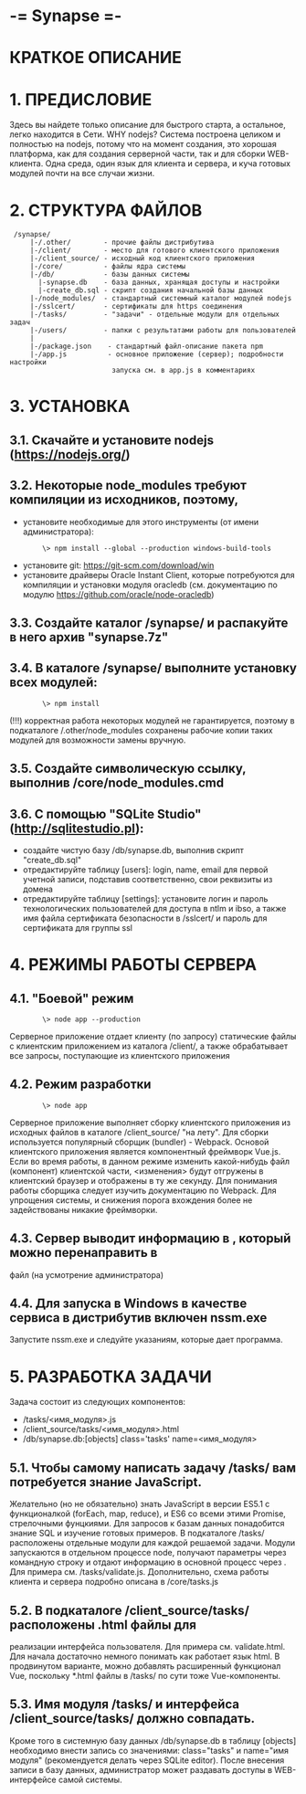  
   
   
#                                  -= Synapse =-
                           
#                                КРАТКОЕ  ОПИСАНИЕ
                           
   
#   1. ПРЕДИСЛОВИЕ
   
   Здесь вы найдете только описание для быстрого старта, а остальное, легко
 находится в Сети.
   WHY nodejs? Система построена целиком и полностью на nodejs, потому что на
 момент создания, это хорошая платформа, как для создания серверной части, так
 и для сборки WEB-клиента. Одна среда, один язык для клиента и сервера, и куча
 готовых модулей почти на все случаи жизни.
   
#   2. СТРУКТУРА ФАЙЛОВ
```
 /synapse/
     |-/.other/        - прочие файлы дистрибутива
     |-/client/        - место для готового клиентского приложения
     |-/client_source/ - исходный код клиентского приложения
     |-/core/          - файлы ядра системы
     |-/db/            - базы данных системы
       |-synapse.db    - база данных, хранящая доступы и настройки
       |-create_db.sql - скрипт создания начальной базы данных
     |-/node_modules/  - стандартный системный каталог модулей nodejs
     |-/sslcert/       - сертификаты для https соединения
     |-/tasks/         - "задачи" - отдельные модули для отдельных задач
     |-/users/         - папки с результатами работы для пользователей
     |
     |-/package.json    - стандартный файл-описание пакета npm
     |-/app.js          - основное приложение (сервер); подробности настройки
                         запуска см. в app.js в комментариях
 ```

 #  3. УСТАНОВКА 
   
##   3.1. Скачайте и установите nodejs (https://nodejs.org/)

##   3.2. Некоторые node_modules требуют компиляции из исходников, поэтому, 
 - установите необходимые для этого инструменты (от имени администратора):
```
        \> npm install --global --production windows-build-tools
```

- установите git:  https://git-scm.com/download/win
- установите драйверы Oracle Instant Client, которые потребуются для 
компиляции и установки модуля oracledb (см. документацию по модулю
https://github.com/oracle/node-oracledb) 

##   3.3. Создайте каталог /synapse/ и распакуйте в него архив "synapse.7z"

##   3.4. В каталоге /synapse/ выполните установку всех модулей:
```
        \> npm install 
```
(!!!) корректная работа некоторых модулей не гарантируется, поэтому
в подкаталоге /.other/node_modules сохранены рабочие копии
таких модулей для возможности замены вручную. 
   
##   3.5. Создайте символическую ссылку, выполнив /core/node_modules.cmd

##   3.6. С помощью "SQLite Studio" (http://sqlitestudio.pl):

- cоздайте чистую базу /db/synapse.db, выполнив скрипт "create_db.sql"
- отредактируйте таблицу [users]: login, name, email для первой 
учетной записи, подставив соответственно, свои реквизиты из домена
- отредактируйте таблицу [settings]: установите логин и пароль 
технологических пользователей для доступа в ntlm и ibso, а также
имя файла сертификата безопасности в /sslcert/ и пароль для
сертификата для группы ssl
    
#   4. РЕЖИМЫ РАБОТЫ СЕРВЕРА
    
##   4.1. "Боевой" режим  
```
        \> node app --production
```
   Серверное приложение отдает клиенту (по запросу) статические файлы с 
 клиентским приложением из каталога /client/, а также обрабатывает все 
 запросы, поступающие из клиентского приложения
   
##   4.2. Режим разработки
```
        \> node app
```
   Серверное приложение выполняет сборку клиентского приложения из исходных
 файлов в каталоге /client_source/ "на лету". Для сборки используется популярный
 сборщик (bundler) - Webpack. Основой клиентского приложения является компонентный
 фреймворк Vue.js. Если во время работы, в данном режиме изменить какой-нибудь
 файл (компонент) клиентской части, <изменения> будут отгружены в клиентский 
 браузер и отображены в ту же секунду. Для понимания работы сборщика следует 
 изучить документацию по Webpack. Для упрощения системы, и снижения порога вхождения
 более не задействованы никакие фреймворки.
   
##   4.3. Сервер выводит информацию в <stdout>, который можно перенаправить в 
 файл (на усмотрение администратора)
   
##   4.4. Для запуска в Windows в качестве сервиса в дистрибутив включен nssm.exe
 Запустите nssm.exe и следуйте указаниям, которые дает программа.
   
   
#   5. РАЗРАБОТКА ЗАДАЧИ
   
   Задача состоит из следующих компонентов:

- /tasks/<имя_модуля>.js   
- /client_source/tasks/<имя_модуля>.html 
- /db/synapse.db:[objects] class='tasks' name=<имя_модуля>

##   5.1. Чтобы самому написать задачу /tasks/ вам потребуется знание JavaScript.
 Желательно (но не обязательно) знать JavaScript в версии ES5.1 с функционалкой 
 (forEach, map, reduce), и ES6 со всеми этими Promise, стрелочными фунцкиями.
 Для запросов к базам данных понадобится знание SQL и изучение готовых примеров.
   В подкаталоге /tasks/ расположены отдельные модули для каждой решаемой 
 задачи. Модули запускаются в отдельном процессе node, получают параметры через 
 командную строку и отдают информацию в основной процесс через <stdout>. Для 
 примера см. /tasks/validate.js. Дополнительно, схема работы клиента и сервера 
 подробно описана в /core/tasks.js
   
##   5.2. В подкаталоге /client_source/tasks/ расположены .html файлы для
 реализации интерфейса пользователя. Для примера см. validate.html. Для начала
 достаточно немного понимать как работает язык html. В продвинутом варианте,
 можно добавлять расширенный функционал Vue, поскольку *.html файлы
 в /tasks/ по сути тоже Vue-компоненты.
   
##   5.3. Имя модуля /tasks/ и интерфейса /client_source/tasks/ должно совпадать.
 Кроме того в системную базу данных /db/synapse.db в таблицу [objects] необходимо
 внести запись cо значениями: class="tasks" и name="имя модуля" (рекомендуется 
 делать через SQLite editor). После внесения записи в базу данных, администратор
 может раздавать доступы в WEB-интерфейсе самой системы.
